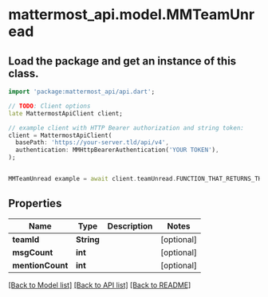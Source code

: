 # mattermost_api.model.MMTeamUnread

## Load the package and get an instance of this class.
```dart
import 'package:mattermost_api/api.dart';

// TODO: Client options
late MattermostApiClient client;

// example client with HTTP Bearer authorization and string token:
client = MattermostApiClient(
  basePath: 'https://your-server.tld/api/v4',
  authentication: MMHttpBearerAuthentication('YOUR TOKEN'),
);


MMTeamUnread example = await client.teamUnread.FUNCTION_THAT_RETURNS_THIS_CLASS();

```

## Properties
Name | Type | Description | Notes
------------ | ------------- | ------------- | -------------
**teamId** | **String** |  | [optional] 
**msgCount** | **int** |  | [optional] 
**mentionCount** | **int** |  | [optional] 

[[Back to Model list]](../GENERATED_README.md#documentation-for-models) [[Back to API list]](../GENERATED_README.md#documentation-for-api-endpoints) [[Back to README]](../GENERATED_README.md)


